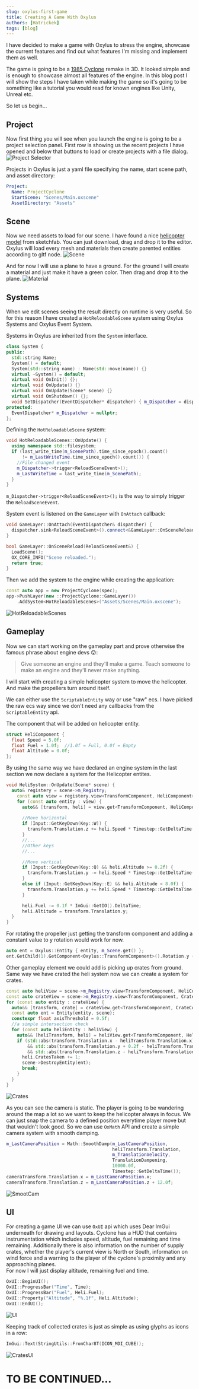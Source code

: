```yaml
---
slug: oxylus-first-game
title: Creating A Game With Oxylus
authors: [Hatrickek]
tags: [blog]
---
```

I have decided to make a game with Oxylus to stress the engine, showcase the current features and find out what features I'm missing and implement them as well.

The game is going to be a [1985 Cyclone](https://en.wikipedia.org/wiki/Cyclone_(video_game)) remake in 3D. It looked simple and is enough to showcase almost all features
of the engine.
In this blog post I will show the steps I have taken while making the game so it's going to be something like a tutorial you would read for known engines like Unity, Unreal etc.

So let us begin...

## Project
Now first thing you will see when you launch the engine is going to be a project selection panel. First row is showing us the recent projects 
I have opened and below that buttons to load or create projects with a file dialog.
![Project Selector](projects.png)

Projects in Oxylus is just a yaml file specifying the name, start scene path, and asset directory:

```yml 
Project:
  Name: ProjectCyclone
  StartScene: "Scenes/Main.oxscene"
  AssetDirectory: "Assets"
```

## Scene 
Now we need assets to load for our scene. I have found a nice [helicopter model](https://sketchfab.com/3d-models/low-poly-helicopter-5bbed2de9baa4a13a7faa72653b78b64) 
from sketchfab. You can just download, drag and drop it to the editor. Oxylus will load every mesh and materials then create parented entities according to gltf node.
![Scene](scene.png)

And for now I will use a plane to have a ground. For the ground I will create a material and just make it have a green color. Then drag and drop it to the plane.
![Material](Material.gif)

## Systems
When we edit scenes seeing the result directly on runtime is very useful. So for this reason I have created a `HotReloadableScene` system using Oxylus Systems and Oxylus Event System.

Systems in Oxylus are inherited from the `System` interface.
```cpp
class System {
public:
  std::string Name;
  System() = default;
  System(std::string name) : Name(std::move(name)) {}
  virtual ~System() = default;
  virtual void OnInit() {};
  virtual void OnUpdate() {}
  virtual void OnUpdate(Scene* scene) {}
  virtual void OnShutdown() {};
  void SetDispatcher(EventDispatcher* dispatcher) { m_Dispatcher = dispatcher; }
protected:
  EventDispatcher* m_Dispatcher = nullptr;
};
```

Defining the `HotReloadableScene` system:
```cpp
void HotReloadableScenes::OnUpdate() {
  using namespace std::filesystem;
  if (last_write_time(m_ScenePath).time_since_epoch().count()
      != m_LastWriteTime.time_since_epoch().count()) {
    //File changed event
    m_Dispatcher->trigger<ReloadSceneEvent>();
    m_LastWriteTime = last_write_time(m_ScenePath);
  }
}
```
`m_Dispatcher->trigger<ReloadSceneEvent>();` is the way to simply trigger the `ReloadSceneEvent`. 

System event is listened on the `GameLayer` with `OnAttach` callback:
```cpp
void GameLayer::OnAttach(EventDispatcher& dispatcher) {
  dispatcher.sink<ReloadSceneEvent>().connect<&GameLayer::OnSceneReload>(*this);
}

bool GameLayer::OnSceneReload(ReloadSceneEvent&) {
  LoadScene();
  OX_CORE_INFO("Scene reloaded.");
  return true;
}
```

Then we add the system to the engine while creating the application:
```cpp
const auto app = new ProjectCyclone(spec);
app->PushLayer(new ::ProjectCyclone::GameLayer())
    .AddSystem<HotReloadableScenes>("Assets/Scenes/Main.oxscene");
```

![HotReloadableScenes](HotReloadableScene.gif)

## Gameplay

Now we can start working on the gameplay part and prove otherwise the famous phrase about engine devs 😛:    
> Give someone an engine and they'll make a game. Teach someone to make an engine and they'll never make anything.

I will start with creating a simple helicopter system to move the helicopter. And make the propellers turn around itself.   

We can either use the `ScriptableEntity` way or use "raw" ecs. I have picked the raw ecs way since we don't need any callbacks 
from the `ScriptableEntity` api.    

The component that will be added on helicopter entity.
```cpp
struct HeliComponent {
  float Speed = 5.0f; 
  float Fuel = 1.0f;  //1.0f = Full, 0.0f = Empty
  float Altitude = 0.0f;
};
```

By using the same way we have declared an engine system in the last section we now declare a system for the Helicopter entites.
```cpp
void HeliSystem::OnUpdate(Scene* scene) {
  auto& registery = scene->m_Registry;
    const auto view = registery.view<TransformComponent, HeliComponent>();
    for (const auto entity : view) {
      auto&& [transform, heli] = view.get<TransformComponent, HeliComponent>(entity);
  
      //Move horizontal
      if (Input::GetKeyDown(Key::W)) {
        transform.Translation.z += heli.Speed * Timestep::GetDeltaTime();
      }
      //...
      //Other keys
      //...

      //Move vertical
      if (Input::GetKeyDown(Key::Q) && heli.Altitude >= 0.2f) {
        transform.Translation.y -= heli.Speed * Timestep::GetDeltaTime();
      }
      else if (Input::GetKeyDown(Key::E) && heli.Altitude < 8.0f) {
        transform.Translation.y += heli.Speed * Timestep::GetDeltaTime();
      }

      heli.Fuel -= 0.1f * ImGui::GetIO().DeltaTime;
      heli.Altitude = transform.Translation.y;
  }
}
```

For rotating the propeller just getting the transform component and adding a constant value to y rotation would work for now. 

```cpp
auto ent = Oxylus::Entity { entity, m_Scene.get() };
ent.GetChild(1).GetComponent<Oxylus::TransformComponent>().Rotation.y += 5.0f;
```

Other gameplay element we could add is picking up crates from ground.   
Same way we have crated the heli system now we can create a system for crates.
```cpp
const auto heliView = scene->m_Registry.view<TransformComponent, HeliComponent>();
const auto crateView = scene->m_Registry.view<TransformComponent, CrateComponent>();
for (const auto entity : crateView) {
  auto&& [transform, crate] = crateView.get<TransformComponent, CrateComponent>(entity);
  const auto ent = Entity{entity, scene};
  constexpr float axisThreshold = 0.5f;
  //a simple intersection check
  for (const auto heliEntity : heliView) {
    auto&& [heliTransform, heli] = heliView.get<TransformComponent, HeliComponent>(heliEntity);
    if (std::abs(transform.Translation.x - heliTransform.Translation.x) < axisThreshold
        && std::abs(transform.Translation.y + 0.2f - heliTransform.Translation.y) < axisThreshold
        && std::abs(transform.Translation.z - heliTransform.Translation.z) < axisThreshold) {
      heli.CratesTaken += 1;
      scene->DestroyEntity(ent);
      break;
    }
  }
}
```
![Crates](https://cdn.discordapp.com/attachments/1022588581237248060/1088469165813268510/crates.gif)

As you can see the camera is static. The player is going to be wandering around the map a lot so we want to keep 
the helicopter always in focus. We can just snap the camera to a defined position everytime player move
but that wouldn't look good. So we can use `OxMath` API and create a simple camera system with smooth damping.
```cpp
m_LastCameraPosition = Math::SmoothDamp(m_LastCameraPosition,
                                        heliTransform.Translation,
                                        m_TranslationVelocity,
                                        TranslationDampening,
                                        10000.0f,
                                        Timestep::GetDeltaTime());
cameraTransform.Translation.x = m_LastCameraPosition.x;
cameraTransform.Translation.z = m_LastCameraPosition.z + 12.0f;
```
![SmootCam](https://cdn.discordapp.com/attachments/1022588581237248060/1090994911869943898/smoothcam.gif)

## UI 
For creating a game UI we can use `OxUI` api which uses Dear ImGui underneath for drawing and layouts.
Cyclone has a HUD that contains instrumentation which includes speed, altitude, fuel remaining and time remaining.
Additionally there is also information on the number of supply crates, whether the player's current view is North 
or South, information on wind force and a warning to the player of the cyclone's proximity and any approaching planes.     
For now I will just display altitude, remaining fuel and time.
```cpp
OxUI::BeginUI();
OxUI::ProgressBar("Time", Time);
OxUI::ProgressBar("Fuel", Heli.Fuel);
OxUI::Property("Altitude", "%.1f", Heli.Altitude);
OxUI::EndUI();
```
![UI](https://cdn.discordapp.com/attachments/1022588581237248060/1087718914886221904/image.png)

Keeping track of collected crates is just as simple as using glyphs as icons in a row:
```cpp
ImGui::Text(StringUtils::FromChar8T(ICON_MDI_CUBE));
```
![CratesUI](https://cdn.discordapp.com/attachments/1022588581237248060/1090992608567894056/Annotation_2023-03-30_163445.png)


# TO BE CONTINUED...